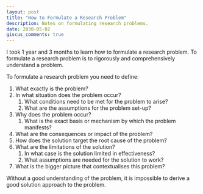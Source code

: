 ```yaml
---
layout: post
title: "How to Formulate a Research Problem"
description: Notes on formulating research problems.
date: 2030-05-02
giscus_comments: true
---
```


I took 1 year and 3 months to learn how to formulate a research problem. To formulate a research problem is to rigorously and comprehensively understand a problem.

To formulate a research problem you need to define:

1. What exactly is the problem?
2. In what situation does the problem occur?
    1. What conditions need to be met for the problem to arise?
    2. What are the assumptions for the problem set-up?
3. Why does the problem occur?
    1. What is the exact basis or mechanism by which the problem manifests?
4. What are the consequences or impact of the problem?
5. How does the solution target the root cause of the problem?
6. What are the limitations of the solution?
    1. In what case is the solution limited in effectiveness?
    2. What assumptions are needed for the solution to work?
7. What is the bigger picture that contextualises this problem?

Without a good understanding of the problem, it is impossible to derive a good solution approach to the problem.